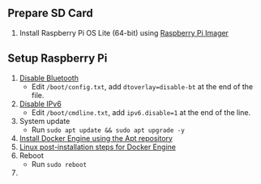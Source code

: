 ## Prepare SD Card
1. Install Raspberry Pi OS Lite (64-bit) using [Raspberry Pi Imager](https://www.raspberrypi.com/software/)

## Setup Raspberry Pi
1. [Disable Bluetooth](https://di-marco.net/blog/it/2020-04-18-tips-disabling_bluetooth_on_raspberry_pi/)
    - Edit `/boot/config.txt`, add `dtoverlay=disable-bt` at the end of the file.
2. [Disable IPv6](https://www.howtoraspberry.com/2020/04/disable-ipv6-on-raspberry-pi/)
    - Edit `/boot/cmdline.txt`, add `ipv6.disable=1` at the end of the line.
3. System update
    - Run `sudo apt update && sudo apt upgrade -y` 
4. [Install Docker Engine using the Apt repository](https://docs.docker.com/engine/install/debian/#install-using-the-repository)
5. [Linux post-installation steps for Docker Engine](https://docs.docker.com/engine/install/linux-postinstall/)
6. Reboot
    - Run `sudo reboot`
7. 
